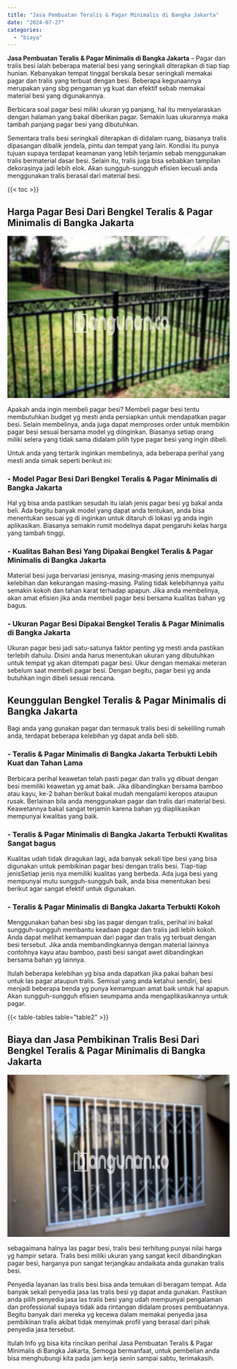 ```yaml
---
title: "Jasa Pembuatan Teralis & Pagar Minimalis di Bangka Jakarta"
date: "2024-07-27"
categories: 
  - "biaya"
---
```


**Jasa Pembuatan Teralis & Pagar Minimalis di Bangka Jakarta** – Pagar dan tralis besi ialah beberapa material besi yang seringkali diterapkan di tiap tiap hunian. Kebanyakan tempat tinggal berskala besar seringkali memakai pagar dan tralis yang terbuat dengan besi. Beberapa kegunaannya merupakan yang sbg pengaman yg kuat dan efektif sebab memakai material besi yang digunakannya.

Berbicara soal pagar besi miliki ukuran yg panjang, hal itu menyelaraskan dengan halaman yang bakal diberikan pagar. Semakin luas ukurannya maka tambah panjang pagar besi yang dibutuhkan.

Sementara tralis besi seringkali diterapkan di didalam ruang, biasanya tralis dipasangan dibalik jendela, pintu dan tempat yang lain. Kondisi itu punya tujuan supaya terdapat keamanan yang lebih terjamin sebab menggunakan tralis bermaterial dasar besi. Selain itu, tralis juga bisa sebabkan tampilan dekorasinya jadi lebih elok. Akan sungguh-sungguh efisien kecuali anda menggunakan tralis berasal dari material besi.

{{< toc >}}

## Harga Pagar Besi Dari Bengkel Teralis & Pagar Minimalis di Bangka Jakarta

![Jasa Pembuatan Teralis & Pagar Minimalis di Bangka Jakarta](/images/pagar-minimalis-murah-44.png)

Apakah anda ingin membeli pagar besi? Membeli pagar besi tentu membutuhkan budget yg mesti anda persiapkan untuk mendapatkan pagar besi. Selain membelinya, anda juga dapat memproses order untuk membikin pagar besi sesuai bersama model yg diinginkan. Biasanya setiap orang miliki selera yang tidak sama didalam pilih type pagar besi yang ingin dibeli.

Untuk anda yang tertarik inginkan membelinya, ada beberapa perihal yang mesti anda simak seperti berikut ini:
### \- Model Pagar Besi Dari Bengkel Teralis & Pagar Minimalis di Bangka Jakarta

Hal yg bisa anda pastikan sesudah itu ialah jenis pagar besi yg bakal anda beli. Ada begitu banyak model yang dapat anda tentukan, anda bisa menentukan sesuai yg di inginkan untuk ditaruh di lokasi yg anda ingin aplikasikan. Biasanya semakin rumit modelnya dapat pengaruhi kelas harga yang tambah tinggi.

### \- Kualitas Bahan Besi Yang Dipakai Bengkel Teralis & Pagar Minimalis di Bangka Jakarta

Material besi juga bervariasi jenisnya, masing-masing jenis mempunyai kelebihan dan kekurangan masing-masing. Paling tidak kelebihannya yaitu semakin kokoh dan tahan karat terhadap apapun. Jika anda membelinya, akan amat efisien jika anda membeli pagar besi bersama kualitas bahan yg bagus.

### \- Ukuran Pagar Besi Dipakai Bengkel Teralis & Pagar Minimalis di Bangka Jakarta

Ukuran pagar besi jadi satu-satunya faktor penting yg mesti anda pastikan terlebih dahulu. Disini anda harus menentukan ukuran yang dibutuhkan untuk tempat yg akan ditempati pagar besi. Ukur dengan memakai meteran sebelum saat membeli pagar besi. Dengan begitu, pagar besi yg anda butuhkan ingin dibeli sesuai rencana.

## Keunggulan Bengkel Teralis & Pagar Minimalis di Bangka Jakarta

Bagi anda yang gunakan pagar dan termasuk tralis besi di sekeliling rumah anda, terdapat beberapa kelebihan yg dapat anda beli sbb.

### \- Teralis & Pagar Minimalis di Bangka Jakarta Terbukti Lebih Kuat dan Tahan Lama

Berbicara perihal keawetan telah pasti pagar dan tralis yg dibuat dengan besi memiliki keawetan yg amat baik. Jika dibandingkan bersama bamboo atau kayu, ke-2 bahan berikut bakal mudah mengalami keropos ataupun rusak. Berlainan bila anda menggunakan pagar dan tralis dari material besi. Keawetannya bakal sangat terjamin karena bahan yg diaplikasikan mempunyai kwalitas yang baik.

### \- Teralis & Pagar Minimalis di Bangka Jakarta Terbukti Kwalitas Sangat bagus

Kualitas udah tidak diragukan lagi, ada banyak sekali tipe besi yang bisa digunakan untuk pembikinan pagar besi dengan tralis besi. Tiap-tiap jenisSetiap jenis nya memiliki kualitas yang berbeda. Ada juga besi yang mempunyai mutu sungguh-sungguh baik, anda bisa menentukan besi berikut agar sangat efektif untuk digunakan.

### \- Teralis & Pagar Minimalis di Bangka Jakarta Terbukti Kokoh

Menggunakan bahan besi sbg las pagar dengan tralis, perihal ini bakal sungguh-sungguh membantu keadaan pagar dan tralis jadi lebih kokoh. Anda dapat melihat kemampuan dari pagar dan tralis yg terbuat dengan besi tersebut. Jika anda membandingkannya dengan material lainnya contohnya kayu atau bamboo, pasti besi sangat awet dibandingkan bersama bahan yg lainnya.

Itulah beberapa kelebihan yg bisa anda dapatkan jika pakai bahan besi untuk las pagar ataupun tralis. Semisal yang anda ketahui sendiri, besi menjadi beberapa benda yg punya kemampuan amat baik untuk hal apapun. Akan sungguh-sungguh efisien seumpama anda mengaplikasikannya untuk pagar.

{{< table-tables table="table2" >}}

## Biaya dan Jasa Pembikinan Tralis Besi Dari Bengkel Teralis & Pagar Minimalis di Bangka Jakarta

![Jasa Pembuatan Teralis & Pagar Minimalis di Bangka Jakarta](/images/teralis-minimalis-murah-27.png)

sebagaimana halnya las pagar besi, tralis besi terhitung punyai nilai harga yg hampir setara. Tralis besi miliki ukuran yang sangat kecil dibandingkan pagar besi, harganya pun sangat terjangkau andaikata anda gunakan tralis besi.

Penyedia layanan las tralis besi bisa anda temukan di beragam tempat. Ada banyak sekali penyedia jasa las tralis besi yg dapat anda gunakan. Pastikan anda pilih penyedia jasa las tralis besi yang udah mempunyai pengalaman dan professional supaya tidak ada rintangan didalam proses pembuatannya. Begitu banyak dari mereka yg kecewa dalam memakai penyedia jasa pembikinan tralis akibat tidak menyimak profil yang berasal dari pihak penyedia jasa tersebut.

Itulah Info yg bisa kita rincikan perihal Jasa Pembuatan Teralis & Pagar Minimalis di Bangka Jakarta, Semoga bermanfaat, untuk pembelian anda bisa menghubungi kita pada jam kerja senin sampai sabtu, terimakasih.
